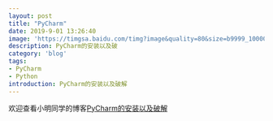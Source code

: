 ```yaml
---
layout: post
title: "PyCharm"
date: 2019-9-01 13:26:40
image: 'https://timgsa.baidu.com/timg?image&quality=80&size=b9999_10000&sec=1567328767839&di=7384cdb51504831032dbba4870de9d07&imgtype=0&src=http%3A%2F%2Fimg.smzy.com%2Fimges%2F2017%2F0512%2F20170512112016390.jpg'
description: PyCharm的安装以及破
category: 'blog'
tags:
- PyCharm
- Python
introduction: PyCharm的安装以及破解
---
```


欢迎查看小明同学的博客[PyCharm的安装以及破解](https://victorfengming.github.io/2019/08/pycharm-install/)




